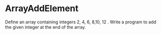 # ArrayAddElement
Define an array containing integers 2, 4, 6, 8,10, 12 . Write a program to add the given integer at the end of the array.
